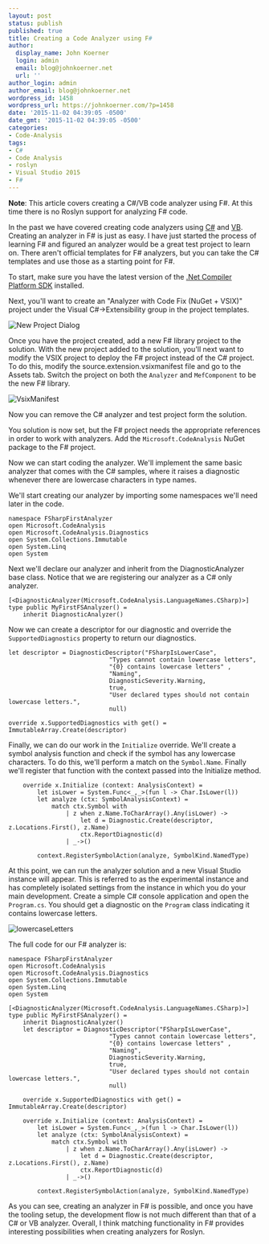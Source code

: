 ```yaml
---
layout: post
status: publish
published: true
title: Creating a Code Analyzer using F#
author:
  display_name: John Koerner
  login: admin
  email: blog@johnkoerner.net
  url: ''
author_login: admin
author_email: blog@johnkoerner.net
wordpress_id: 1458
wordpress_url: https://johnkoerner.com/?p=1458
date: '2015-11-02 04:39:05 -0500'
date_gmt: '2015-11-02 04:39:05 -0500'
categories:
- Code-Analysis
tags:
- C#
- Code Analysis
- roslyn
- Visual Studio 2015
- F#
---
```

**Note**: This article covers creating a C#/VB code analyzer using F#. At this time there is no Roslyn support for analyzing F# code.

In the past we have covered creating code analyzers using [C#](https://johnkoerner.com/csharp/creating-your-first-code-analyzer/) and [VB](https://johnkoerner.com/code-analysis/creating-your-first-vb-analyzer/). Creating an analyzer in F# is just as easy. I have just started the process of learning F# and figured an analyzer would be a great test project to learn on. There aren't official templates for F# analyzers, but you can take the C# templates and use those as a starting point for F#.

To start, make sure you have the latest version of the [.Net Compiler Platform SDK](https://visualstudiogallery.msdn.microsoft.com/2ddb7240-5249-4c8c-969e-5d05823bcb89) installed.

Next, you'll want to create an "Analyzer with Code Fix (NuGet + VSIX)" project under the Visual C#->Extensibility group in the project templates.

![New Project Dialog](https://johnkoerner.com/wp-content/uploads/2015/06/newproject.png)

Once you have the project created, add a new F# library project to the solution. With the new project added to the solution, you'll next want to modify the VSIX project to deploy the F# project instead of the C# project. To do this, modify the source.extension.vsixmanifest file and go to the Assets tab. Switch the project on both the `Analyzer` and `MefComponent` to be the new F# library.

![VsixManifest](https://johnkoerner.com/wp-content/uploads/2015/11/VsixManifest.png)

Now you can remove the C# analyzer and test project form the solution.

You solution is now set, but the F# project needs the appropriate references in order to work with analyzers. Add the `Microsoft.CodeAnalysis` NuGet package to the F# project.

Now we can start coding the analyzer. We'll implement the same basic analyzer that comes with the C# samples, where it raises a diagnostic whenever there are lowercase characters in type names.

We'll start creating our analyzer by importing some namespaces we'll need later in the code.

    namespace FSharpFirstAnalyzer
    open Microsoft.CodeAnalysis
    open Microsoft.CodeAnalysis.Diagnostics
    open System.Collections.Immutable
    open System.Linq
    open System

Next we'll declare our analyzer and inherit from the DiagnosticAnalyzer base class. Notice that we are registering our analyzer as a C# only analyzer.

    [<DiagnosticAnalyzer(Microsoft.CodeAnalysis.LanguageNames.CSharp)>]
    type public MyFirstFSAnalyzer() = 
        inherit DiagnosticAnalyzer()

Now we can create a descriptor for our diagnostic and override the `SupportedDiagnostics` property to return our diagnostics.

    let descriptor = DiagnosticDescriptor("FSharpIsLowerCase", 
                                "Types cannot contain lowercase letters", 
                                "{0} contains lowercase letters" , 
                                "Naming", 
                                DiagnosticSeverity.Warning, 
                                true, 
                                "User declared types should not contain lowercase letters.", 
                                null)

    override x.SupportedDiagnostics with get() = ImmutableArray.Create(descriptor)

Finally, we can do our work in the `Initialize` override. We'll create a symbol analysis function and check if the symbol has any lowercase characters. To do this, we'll perform a match on the `Symbol.Name`. Finally we'll register that function with the context passed into the Initialize method.

        override x.Initialize (context: AnalysisContext) =
            let isLower = System.Func<_,_>(fun l -> Char.IsLower(l))
            let analyze (ctx: SymbolAnalysisContext) = 
                match ctx.Symbol with
                    | z when z.Name.ToCharArray().Any(isLower) -> 
                        let d = Diagnostic.Create(descriptor, z.Locations.First(), z.Name)
                        ctx.ReportDiagnostic(d)
                    | _->()

            context.RegisterSymbolAction(analyze, SymbolKind.NamedType)

At this point, we can run the analyzer solution and a new Visual Studio instance will appear. This is referred to as the experimental instance and has completely isolated settings from the instance in which you do your main development. Create a simple C# console application and open the `Program.cs`. You should get a diagnostic on the `Program` class indicating it contains lowercase letters.

![lowercaseLetters](https://johnkoerner.com/wp-content/uploads/2015/11/lowercaseLetters.png)

The full code for our F# analyzer is:

    namespace FSharpFirstAnalyzer
    open Microsoft.CodeAnalysis
    open Microsoft.CodeAnalysis.Diagnostics
    open System.Collections.Immutable
    open System.Linq
    open System

    [<DiagnosticAnalyzer(Microsoft.CodeAnalysis.LanguageNames.CSharp)>]
    type public MyFirstFSAnalyzer() = 
        inherit DiagnosticAnalyzer()
        let descriptor = DiagnosticDescriptor("FSharpIsLowerCase", 
                                "Types cannot contain lowercase letters", 
                                "{0} contains lowercase letters" , 
                                "Naming", 
                                DiagnosticSeverity.Warning, 
                                true, 
                                "User declared types should not contain lowercase letters.", 
                                null)

        override x.SupportedDiagnostics with get() = ImmutableArray.Create(descriptor)

        override x.Initialize (context: AnalysisContext) =
            let isLower = System.Func<_,_>(fun l -> Char.IsLower(l))
            let analyze (ctx: SymbolAnalysisContext) = 
                match ctx.Symbol with
                    | z when z.Name.ToCharArray().Any(isLower) -> 
                        let d = Diagnostic.Create(descriptor, z.Locations.First(), z.Name)
                        ctx.ReportDiagnostic(d)
                    | _->()

            context.RegisterSymbolAction(analyze, SymbolKind.NamedType)

As you can see, creating an analyzer in F# is possible, and once you have the tooling setup, the development flow is not much different than that of a C# or VB analyzer. Overall, I think matching functionality in F# provides interesting possibilities when creating analyzers for Roslyn.